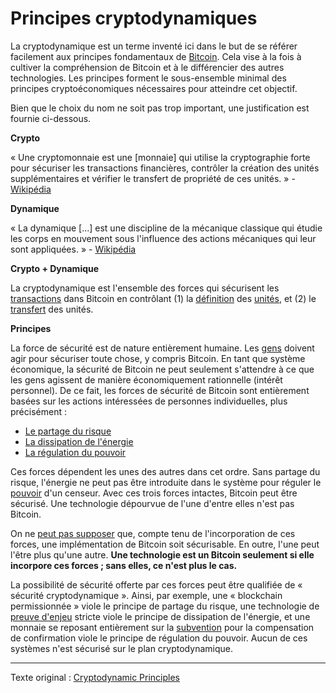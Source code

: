 Principes cryptodynamiques
==========================

La cryptodynamique est un terme inventé ici dans le but de se référer facilement aux principes fondamentaux de [Bitcoin](ch101-glossary.md#bitcoin). Cela vise à la fois à cultiver la compréhension de Bitcoin et à le différencier des autres technologies. Les principes forment le sous-ensemble minimal des principes cryptoéconomiques nécessaires pour atteindre cet objectif.

Bien que le choix du nom ne soit pas trop important, une justification est fournie ci-dessous.

**Crypto**

« Une cryptomonnaie est une [monnaie] qui utilise la cryptographie forte pour sécuriser les transactions financières, contrôler la création des unités supplémentaires et vérifier le transfert de propriété de ces unités. » - [Wikipédia](https://en.m.wikipedia.org/wiki/Cryptocurrency)

**Dynamique**

« La dynamique [...] est une discipline de la mécanique classique qui étudie les corps en mouvement sous l'influence des actions mécaniques qui leur sont appliquées. » - [Wikipédia](https://fr.wikipedia.org/wiki/Dynamique_(m%C3%A9canique))

**Crypto + Dynamique**

La cryptodynamique est l'ensemble des forces qui sécurisent les [transactions](ch101-glossary.md#transaction) dans Bitcoin en contrôlant (1) la [définition](ch101-glossary.md#validité) des [unités](ch101-glossary.md#unité), et (2) le [transfert](ch101-glossary.md#transfert) des unités.

**Principes**

La force de sécurité est de nature entièrement humaine. Les [gens](ch101-glossary.md#personne) doivent agir pour sécuriser toute chose, y compris Bitcoin. En tant que système économique, la sécurité de Bitcoin ne peut seulement s'attendre à ce que les gens agissent de manière économiquement rationnelle (intérêt personnel). De ce fait, les forces de sécurité de Bitcoin sont entièrement basées sur les actions intéressées de personnes individuelles, plus précisément :

* [Le partage du risque](ch016-risk-sharing-principle.md)
* [La dissipation de l'énergie](ch072-proof-of-stake-fallacy.md)
* [La régulation du pouvoir](ch028-censorship-resistance-property.md)

Ces forces dépendent les unes des autres dans cet ordre. Sans partage du risque, l'énergie ne peut pas être introduite dans le système pour réguler le [pouvoir](ch101-glossary.md#pouvoir) d'un censeur. Avec ces trois forces intactes, Bitcoin peut être sécurisé. Une technologie dépourvue de l'une d'entre elles n'est pas Bitcoin.

On ne [peut pas supposer](ch004-axiom-of-resistance.md) que, compte tenu de l'incorporation de ces forces, une implémentation de Bitcoin soit sécurisable. En outre, l'une peut l'être plus qu'une autre. **Une technologie est un Bitcoin seulement si elle incorpore ces forces ; sans elles, ce n'est plus le cas.**

La possibilité de sécurité offerte par ces forces peut être qualifiée de « sécurité cryptodynamique ». Ainsi, par exemple, une « blockchain permissionnée » viole le principe de partage du risque, une technologie de [preuve d'enjeu](ch101-glossary.md#preuve-d-enjeu) stricte viole le principe de dissipation de l'énergie, et une monnaie se reposant entièrement sur la [subvention](ch101-glossary.md#subvention) pour la compensation de confirmation viole le principe de régulation du pouvoir. Aucun de ces systèmes n'est sécurisé sur le plan cryptodynamique.

---

Texte original : [Cryptodynamic Principles](https://github.com/libbitcoin/libbitcoin-system/wiki/Cryptodynamic-Principles)